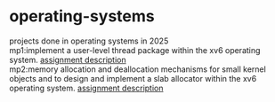 # operating-systems
projects done in operating systems in 2025  
mp1:implement a user-level thread package within the xv6 operating system. [assignment description](./mp1/MP1_2025.pdf)  
mp2:memory allocation and deallocation mechanisms for small kernel objects and to design and implement a slab allocator within the xv6 operating system. [assignment description](./mp2/doc/mp2-spec.pdf)

